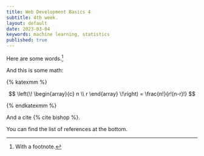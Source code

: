 ```yaml
---
title: Web Development Basics 4
subtitle: 4th week.
layout: default
date: 2023-03-04
keywords: machine learning, statistics
published: true
---
```


Here are some words.[^1]

[^1]: With a footnote.

And this is some math:

{% katexmm %}

$$
\left(\!
    \begin{array}{c}
      n \\
      r
    \end{array}
  \!\right) = \frac{n!}{r!(n-r)!}
$$

{% endkatexmm %}

And a cite {% cite bishop %}.

You can find the list of references at the bottom.
